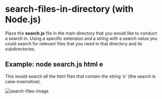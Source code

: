 # search-files-in-directory (with Node.js)

Place the **search.js** file in the main directory that you would like to conduct a search in. 
Using a specific extension and a string with a search value you could search for relevant files that you need in that directory and its subdirectories.

## Example: node search.js html e

This would search all the *html* files that contain the string *'e'* (the search is case-insensitive). 

![search-files-image](https://user-images.githubusercontent.com/37377389/50125812-16e34b00-0273-11e9-870d-0584815207c5.PNG)
